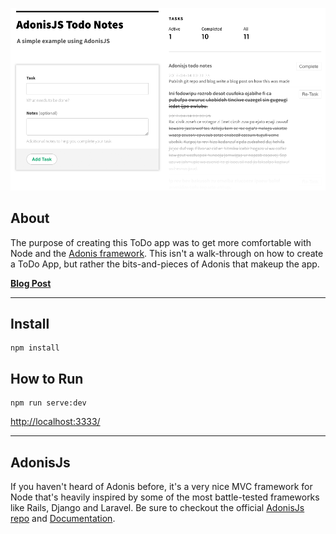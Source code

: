![AdonisJS: ToDo App](https://raw.githubusercontent.com/amineo/adonisjs-todo/master/_blog-images/adonisjs-todo-notes.png)



## About
The purpose of creating this ToDo app was to get more comfortable with Node and the [Adonis framework](http://www.adonisjs.com). This isn't a walk-through on how to create a ToDo App, but rather the bits-and-pieces of Adonis that makeup the app.


[**Blog Post**](https://anthonymineo.com/adonisjs-todo-app/)


<hr>


## Install
```
npm install
```

## How to Run
```
npm run serve:dev
```
[http://localhost:3333/](http://localhost:3333/)



<hr>

## AdonisJs
If you haven't heard of Adonis before, it's a very nice MVC framework for Node that's heavily inspired by some of the most battle-tested frameworks like Rails, Django and Laravel. Be sure to checkout the official [AdonisJs repo](https://github.com/adonisjs/adonis-framework) and [Documentation](http://www.adonisjs.com/docs/3.2/overview).